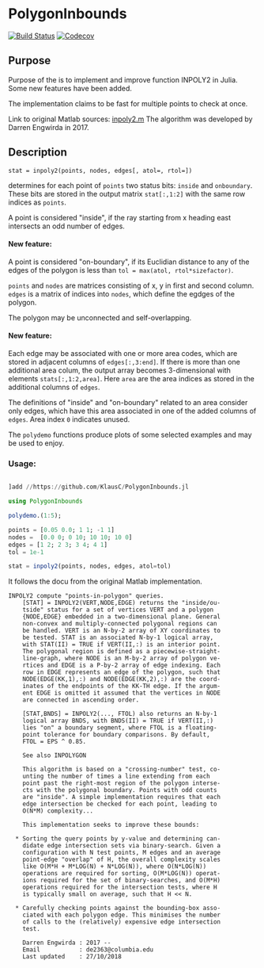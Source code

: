 # PolygonInbounds

[![Build Status](https://travis-ci.com/KlausC/PolygonInbounds.jl.svg?branch=master)](https://travis-ci.com/KlausC/PolygonInbounds.jl)
[![Codecov](https://codecov.io/gh/KlausC/PolygonInbounds.jl/branch/master/graph/badge.svg)](https://codecov.io/gh/KlausC/PolygonInbounds.jl)

## Purpose

Purpose of the is to implement and improve function INPOLY2 in Julia. Some new
features have been added.

The implementation claims to be fast for multiple points to check at once.

Link to original Matlab sources: [inpoly2.m](https://github.com/dengwirda/inpoly)
The algorithm was developed by Darren Engwirda in 2017.

## Description

```
stat = inpoly2(points, nodes, edges[, atol=, rtol=])
```

determines for each point of `points`
two status bits: `inside` and `onboundary`. These bits are stored in the output
matrix `stat[:,1:2]` with the same row indices as `points`.

A point is considered "inside", if the ray starting from x heading east intersects an
odd number of edges.

#### New feature:
A point is considered "on-boundary", if its Euclidian distance to any of the edges
of the polygon is less than `tol = max(atol, rtol*sizefactor)`.

`points` and `nodes` are matrices consisting of x, y in first and second column.
`edges` is a matrix of indices into `nodes`, which define the egdges of the polygon.

The polygon may be unconnected and self-overlapping.

#### New feature:
Each edge may be associated with one or more area codes, which are stored in adjacent
columns of `edges[:,3:end]`. If there is more than one additional area colum,
the output array becomes 3-dimensional with elements `stats[:,1:2,area]`. Here `area`
are the area indices as stored in the additional columns of `edges`.

The definitions of "inside" and "on-boundary" related to an area consider only edges,
which have this area associated in one of the added columns of `edges`.
Area index `0` indicates unused.

The `polydemo` functions produce plots of some selected examples and may be used
to enjoy.

### Usage:

```julia

]add //https://github.com/KlausC/PolygonInbounds.jl

using PolygonInbounds

polydemo.(1:5);

points = [0.05 0.0; 1 1; -1 1]
nodes =  [0.0 0; 0 10; 10 10; 10 0]
edges = [1 2; 2 3; 3 4; 4 1]
tol = 1e-1

stat = inpoly2(points, nodes, edges, atol=tol)

```

It follows the docu from the original Matlab implementation.

```
INPOLY2 compute "points-in-polygon" queries.
    [STAT] = INPOLY2(VERT,NODE,EDGE) returns the "inside/ou-
    tside" status for a set of vertices VERT and a polygon
    {NODE,EDGE} embedded in a two-dimensional plane. General
    non-convex and multiply-connected polygonal regions can
    be handled. VERT is an N-by-2 array of XY coordinates to
    be tested. STAT is an associated N-by-1 logical array,
    with STAT(II) = TRUE if VERT(II,:) is an interior point.
    The polygonal region is defined as a piecewise-straight-
    line-graph, where NODE is an M-by-2 array of polygon ve-
    rtices and EDGE is a P-by-2 array of edge indexing. Each
    row in EDGE represents an edge of the polygon, such that
    NODE(EDGE(KK,1),:) and NODE(EDGE(KK,2),:) are the coord-
    inates of the endpoints of the KK-TH edge. If the argum-
    ent EDGE is omitted it assumed that the vertices in NODE
    are connected in ascending order.
 
    [STAT,BNDS] = INPOLY2(..., FTOL) also returns an N-by-1
    logical array BNDS, with BNDS(II) = TRUE if VERT(II,:)
    lies "on" a boundary segment, where FTOL is a floating-
    point tolerance for boundary comparisons. By default,
    FTOL = EPS ^ 0.85.
 
    See also INPOLYGON

    This algorithm is based on a "crossing-number" test, co-
    unting the number of times a line extending from each
    point past the right-most region of the polygon interse-
    cts with the polygonal boundary. Points with odd counts
    are "inside". A simple implementation requires that each
    edge intersection be checked for each point, leading to
    O(N*M) complexity...

    This implementation seeks to improve these bounds:

  * Sorting the query points by y-value and determining can-
    didate edge intersection sets via binary-search. Given a
    configuration with N test points, M edges and an average
    point-edge "overlap" of H, the overall complexity scales
    like O(M*H + M*LOG(N) + N*LOG(N)), where O(N*LOG(N))
    operations are required for sorting, O(M*LOG(N)) operat-
    ions required for the set of binary-searches, and O(M*H)
    operations required for the intersection tests, where H
    is typically small on average, such that H << N.
 
  * Carefully checking points against the bounding-box asso-
    ciated with each polygon edge. This minimises the number
    of calls to the (relatively) expensive edge intersection
    test.

    Darren Engwirda : 2017 --
    Email           : de2363@columbia.edu
    Last updated    : 27/10/2018
```
